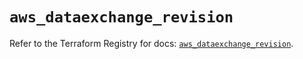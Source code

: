 # `aws_dataexchange_revision`

Refer to the Terraform Registry for docs: [`aws_dataexchange_revision`](https://registry.terraform.io/providers/hashicorp/aws/6.2.0/docs/resources/dataexchange_revision).
